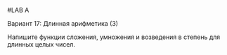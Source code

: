 #LAB A

Вариант 17: Длинная арифметика (3)

Напишите функции сложения, умножения и возведения в степень для длинных целых чисел.
